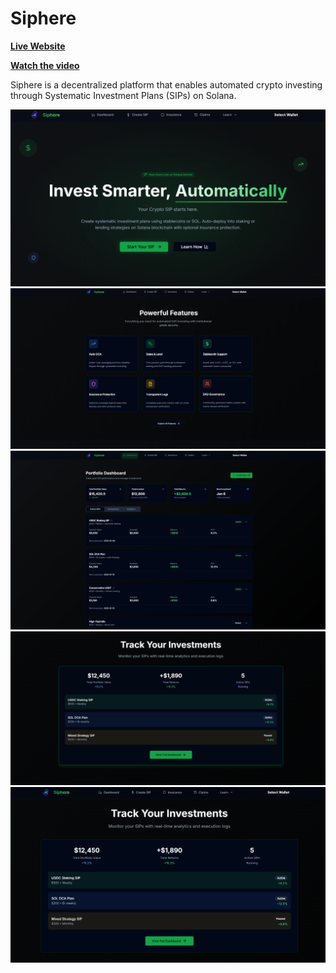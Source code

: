 # Siphere
**[Live Website](https://siphere.vercel.app/)**

**[Watch the video](https://drive.google.com/file/d/1iXyJIbPlptCCbPQef2j8xn07sIWp0QL9/view?usp=share)**

Siphere is a decentralized platform that enables automated crypto investing through Systematic Investment Plans (SIPs) on Solana. 

![Home Page](https://github.com/NileshRP010/Siphere/blob/main/attached%20assets/HomePage.png)
![Features](https://github.com/NileshRP010/Siphere/blob/main/attached%20assets/Powerful-Features.png)
![Dashboard](https://github.com/NileshRP010/Siphere/blob/main/attached%20assets/Portfolio%20Dashboard.png)
![Track your Investment](https://github.com/NileshRP010/Siphere/blob/main/attached%20assets/Track-Your-Investments.png)
![Investment Section](https://github.com/NileshRP010/Siphere/blob/main/attached%20assets/Investment.png)

